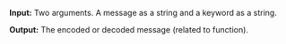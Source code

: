 **Input:** Two arguments. A message as a string and a keyword as a string. 

**Output:** The encoded or decoded message (related to function).

